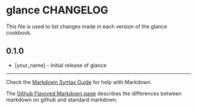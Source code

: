 # glance CHANGELOG

This file is used to list changes made in each version of the glance cookbook.

## 0.1.0
- [your_name] - Initial release of glance

- - -
Check the [Markdown Syntax Guide](http://daringfireball.net/projects/markdown/syntax) for help with Markdown.

The [Github Flavored Markdown page](http://github.github.com/github-flavored-markdown/) describes the differences between markdown on github and standard markdown.
